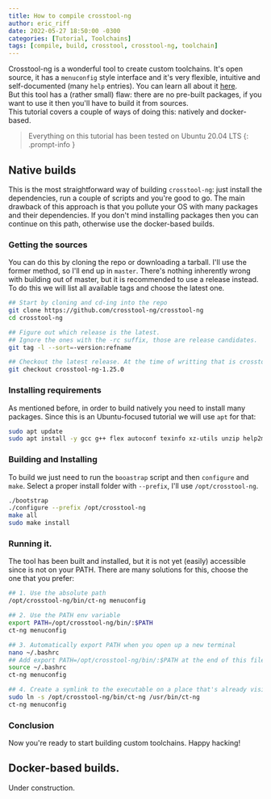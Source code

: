```yaml
---
title: How to compile crosstool-ng
author: eric_riff
date: 2022-05-27 18:50:00 -0300
categories: [Tutorial, Toolchains]
tags: [compile, build, crosstool, crosstool-ng, toolchain]
---
```


Crosstool-ng is a wonderful tool to create custom toolchains. It's open source, it has a `menuconfig` style interface and it's very flexible, intuitive and self-documented (many `help` entries). You can learn all about it [here](https://crosstool-ng.github.io/).  
But this tool has a (rather small) flaw: there are no pre-built packages, if you want to use it then you'll have to build it from sources.  
This tutorial covers a couple of ways of doing this: natively and docker-based.  

> Everything on this tutorial has been tested on Ubuntu 20.04 LTS
{: .prompt-info }

## Native builds
This is the most straightforward way of building `crosstool-ng`: just install the dependencies, run a couple of scripts and you're good to go. The main drawback of this approach is that you pollute your OS with many packages and their dependencies. If you don't mind installing packages then you can continue on this path, otherwise use the docker-based builds.

### Getting the sources
You can do this by cloning the repo or downloading a tarball. I'll use the former method, so I'll end up in `master`. There's nothing inherently wrong with building out of master, but it is recommended to use a release instead. To do this we will list all available tags and choose the latest one.

```bash
## Start by cloning and cd-ing into the repo
git clone https://github.com/crosstool-ng/crosstool-ng
cd crosstool-ng

## Figure out which release is the latest.
## Ignore the ones with the -rc suffix, those are release candidates.
git tag -l --sort=-version:refname

## Checkout the latest release. At the time of writting that is crosstool-ng-1.25.0.
git checkout crosstool-ng-1.25.0
```

### Installing requirements
As mentioned before, in order to build natively you need to install many packages. Since this is an Ubuntu-focused tutorial we will use `apt` for that:

```bash
sudo apt update
sudo apt install -y gcc g++ flex autoconf texinfo xz-utils unzip help2man file patch gawk make libtool libtool-bin libncurses5-dev bison
```

### Building and Installing
To build we just need to run the `booastrap` script and then `configure` and `make`. Select a proper install folder with `--prefix`, I'll use `/opt/crosstool-ng`.
```bash
./bootstrap
./configure --prefix /opt/crosstool-ng
make all
sudo make install
```

### Running it.
The tool has been built and installed, but it is not yet (easily) accessible since is not on your PATH. There are many solutions for this, choose the one that you prefer:

```bash
## 1. Use the absolute path
/opt/crosstool-ng/bin/ct-ng menuconfig

## 2. Use the PATH env variable
export PATH=/opt/crosstool-ng/bin/:$PATH
ct-ng menuconfig

## 3. Automatically export PATH when you open up a new terminal
nano ~/.bashrc
## Add export PATH=/opt/crosstool-ng/bin/:$PATH at the end of this file
source ~/.bashrc
ct-ng menuconfig

## 4. Create a symlink to the executable on a place that's already visible on PATH
sudo ln -s /opt/crosstool-ng/bin/ct-ng /usr/bin/ct-ng
ct-ng menuconfig
```

### Conclusion
Now you're ready to start building custom toolchains. Happy hacking!

## Docker-based builds.
Under construction.
